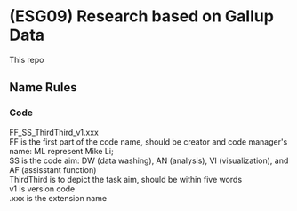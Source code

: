 # (ESG09) Research based on Gallup Data
This repo 

## Name Rules
### Code
FF_SS_ThirdThird_v1.xxx         
FF is the first part of the code name, should be creator and code manager's name: ML represent Mike Li;         
SS is the code aim: DW (data washing), AN (analysis), VI (visualization), and AF (assisstant function)         
ThirdThird is to depict the task aim, should be within five words         
v1 is version code             
.xxx is the extension name         
